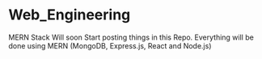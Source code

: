 # Web_Engineering
MERN Stack
Will soon Start posting things in this Repo. Everything will be done using MERN (MongoDB, Express.js, React and Node.js)

